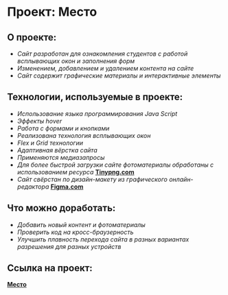 # Проект: Место # 

## О проекте:
  * *Сайт разработан для ознакомления студентов с работой всплывающих окон и заполнения форм*
  * *Изменением, добавлением и удалением контента на сайте* 
  * *Сайт содержит графические материалы и интерактивные элементы* 

## Технологии, используемые в проекте: 
  * *Использование языка программирования Java Script*
  * *Эффекты hover* 
  * *Работа с формами и кнопками* 
  * *Реализована технология всплывающих окон* 
  * *Flex и Grid технологии*
  * *Адаптивная вёрстка сайта*
  * *Применяются медиазапросы*
  * *Для более быстрой загрузки сайте фотоматериалы обработаны с использованием ресурса* **[Tinypng.com](https://tinypng.com/)**
  * *Сайт свёрстан по дизайн-макету из графического онлайн-редактора* **[Figma.com](https://www.figma.com/file/2cn9N9jSkmxD84oJik7xL7/JavaScript.-Sprint-4?node-id=0%3A1)**

## Что можно доработать:  
   * _Добавить новый контент и фотоматериалы_
   * _Проверить код на кросс-браузерность_
   * _Улучшить плавность перехода сайта в разных вариантах разрешения для разных устройств_

## Ссылка на проект: 
  **[Место](https://egorburenko.github.io/mesto/)**